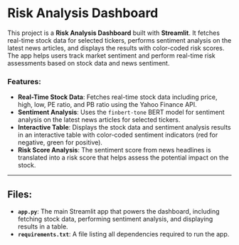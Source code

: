 # Risk Analysis Dashboard

This project is a **Risk Analysis Dashboard** built with **Streamlit**. It fetches real-time stock data for selected tickers, performs sentiment analysis on the latest news articles, and displays the results with color-coded risk scores. The app helps users track market sentiment and perform real-time risk assessments based on stock data and news sentiment.

### Features:
- **Real-Time Stock Data**: Fetches real-time stock data including price, high, low, PE ratio, and PB ratio using the Yahoo Finance API.
- **Sentiment Analysis**: Uses the `finbert-tone` BERT model for sentiment analysis on the latest news articles for selected tickers.
- **Interactive Table**: Displays the stock data and sentiment analysis results in an interactive table with color-coded sentiment indicators (red for negative, green for positive).
- **Risk Score Analysis**: The sentiment score from news headlines is translated into a risk score that helps assess the potential impact on the stock.

---

## Files:
- **`app.py`**: The main Streamlit app that powers the dashboard, including fetching stock data, performing sentiment analysis, and displaying results in a table.
- **`requirements.txt`**: A file listing all dependencies required to run the app.
